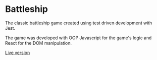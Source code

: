# Battleship
The classic battleship game created using test driven development with Jest.

The game was developed with OOP Javascript for the game's logic and React for the DOM manipulation.

[Live version](https://lufere.dev/battleship/)
